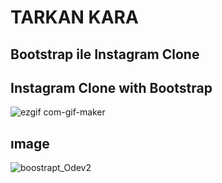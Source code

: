 # TARKAN KARA
## Bootstrap ile Instagram Clone
## Instagram Clone with Bootstrap

![ezgif com-gif-maker](https://user-images.githubusercontent.com/59411109/180806925-1aca0d64-ed28-48ed-ba72-4d9bed492973.gif)



## ımage
![boostrapt_Odev2](https://user-images.githubusercontent.com/59411109/180807000-60faed89-3e6e-4aff-8eec-8a974540cb08.png)
